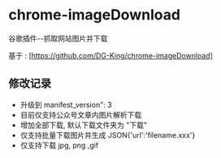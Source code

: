 # chrome-imageDownload

谷歌插件--抓取网站图片并下载

基于 : [https://github.com/DG-King/chrome-imageDownload]

## 修改记录

-   升级到 manifest_version": 3
-   目前仅支持公众号文章内图片解析下载
-   增加全部下载, 默认下载文件夹为 "下载"
-   仅支持批量下载图片并生成 JSON{'url':'filename.xxx'}
-   仅支持下载 jpg, png ,gif


